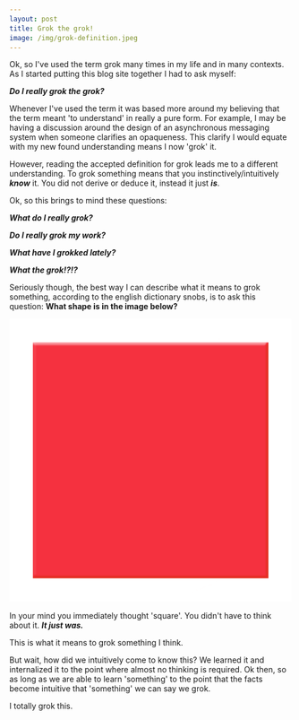```yaml
---
layout: post
title: Grok the grok!
image: /img/grok-definition.jpeg
---
```


Ok, so I've used the term grok many times in my life and in many contexts. As I started putting this
blog site together I had to ask myself:

***Do I really grok the grok?***

Whenever I've used the term it was based more around my believing that the term meant 'to understand' 
in really a pure form. For example, I may be having a discussion around the design of an 
asynchronous messaging system when someone clarifies an opaqueness. This clarify I would equate 
with my new found understanding means I now 'grok' it.

However, reading the accepted definition for grok leads me to a different understanding. To grok 
something means that you instinctively/intuitively ***know*** it. You did not derive or deduce it, 
instead it just ***is***. 

Ok, so this brings to mind these questions:

***What do I really grok?***

***Do I really grok my work?***

***What have I grokked lately?***

***What the grok!?!?***

Seriously though, the best way I can describe what it means to grok something, according to the english 
dictionary snobs, is to ask this question: **What shape is in the image below?**

![square](/img/square.png)  

In your mind you immediately thought 'square'. You didn't have to think about it. ***It just was.***

This is what it means to grok something I think.

But wait, how did we intuitively come to know this? We learned it and internalized it to the point where
almost no thinking is required. Ok then, so as long as we are able to learn 'something' to the point 
that the facts become intuitive that 'something' we can say we grok.

I totally grok this.